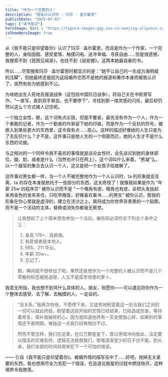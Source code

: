 ```yaml
---
title: "作为一个完整的人"
description: "很高兴认识你 - 玛莎 · 盖尔霍恩"
publishDate: "2025-07-03"
tags: ["读书笔记"]
heroImage: {src : "https://typora-images-gqy.oss-cn-nanjing.aliyuncs.com/image-20250704064704968.png", width: 100 , height: 100}
isShowHeroImage: true
---
```


从《我不能只是仰望着你》认识了玛莎 · 盖尔霍恩，而且是作为一个作家，一个完整的人，身陷囹圄、感受爱情、触摸闪电、追寻幸福、寻获自由……但是很遗憾，我搜索不到《民困见闻录》，也找不到《丽安娜》，这两本她最自豪的书。

所以……尽管搜索玛莎 · 盖尔霍恩时都显示的是：“她不让自己的一生成为海明威的注脚”，但她最终还是因为这段婚外恋而不是她的报道和著作本身而被我认识了。突然有些为她感到不公。

为啥她出生入死地去报道战争（这包括中国抗日战争），将自己关在书房里写作，“一直写，直到双手冒血，也不要停下”，寻找到那一缕灵感的闪烁，最后却仍然以这么个方式被人记住呢。

一个独立女性，额，这个词有点尖锐，但是不要紧，最先没有作为一个人，作为一个勇敢的记者，作为一个勤奋的作家留下她的印痕，而是作为一个反抗的符号，被嵌入到某些更大的东西里，这令我有点……恶心。这样的描述好像她的人生只是为了去反抗什么？才不是，这件事只是她人生的一个侧面而已，她的人生才不是什么东西的论据。

与之相对的一个同样令我不喜欢的事情就是谈论女性时，会先谈论到她的身体部位，腿、脸，或者是什么（当然也许只在网上）。这个词叫什么来着，“男凝”么，以一个器官的集合去认识一个人，这又是把一个女孩子给肢解了。

这件事对男女都一样，当一个人不被完整地作为一个人认识时，ta 的形象就会支离，ta 的存在本身就依托于一些部分的东西，这太奇怪了！就像我如果是作为 ”年薪 25w 的程序员“ 被你认识而不是 ”一个嘴角有痣、眼角也有痣，会把头发拢起来用金色的发夹夹住，只吃早晚饭，好像喜欢看书……的男生“ 被你认识，那我的形象在你心里就是虚浮的，建立在流沙之上。我将成为你世界背景里的一个贴图，而不是一个活动的主体，替换或消失你都毫无察觉。

> 让我想起了上个周末想去参加一个活动，被告知必须符合下列五个条件之三：
>
> 1. 身高 178+、高颜值。
> 2. 有房或者是本地人。
> 3. 985、211 毕业。
> 4. 年薪 30w+。
> 5. 忘记了。
>
> 额，瞬间就不想参加了呢。果然还是想作为一个完整的人被认识而不是几个零散的标签被挑选呀，人又不是菜市场里的萝卜。

我意无所指，我也想不到骂什么具体的人。朋友，祝愿你——可以遇见将你作为一个整体去感受、去了解、去触摸的人，一定会的。

> “没关系。”我再次吻他，不愿停下来，又徒劳地盼望着这一刻与我们之间的一切可以就此终结，盼望着这段开始的恋情已经结束，已经造成伤害，等待着修复，填补我破碎的心。因为我知道他终有一天会使我心碎，如果别的事情还不甚明朗，唯独这一点我已经再明白不过。
>
> 然而不管怎样，我们在这里，在亿万颗星星下，穿过黑暗冲向彼此，注定要以撞击的灾难告终。逻辑无法拯救我们，那堆逐渐变少的日子也不能。到头来，我们全部的时间将用来犯下一个可怕的错误。

—— 引自《我不能只是仰望着你》。被婚外情的描写击中了……好吧，抛掉无关紧要的东西，我也想用尽全力去犯一个错误，在追逐北极星的过程中燃烧殆尽，这种境界令我艳羡。
